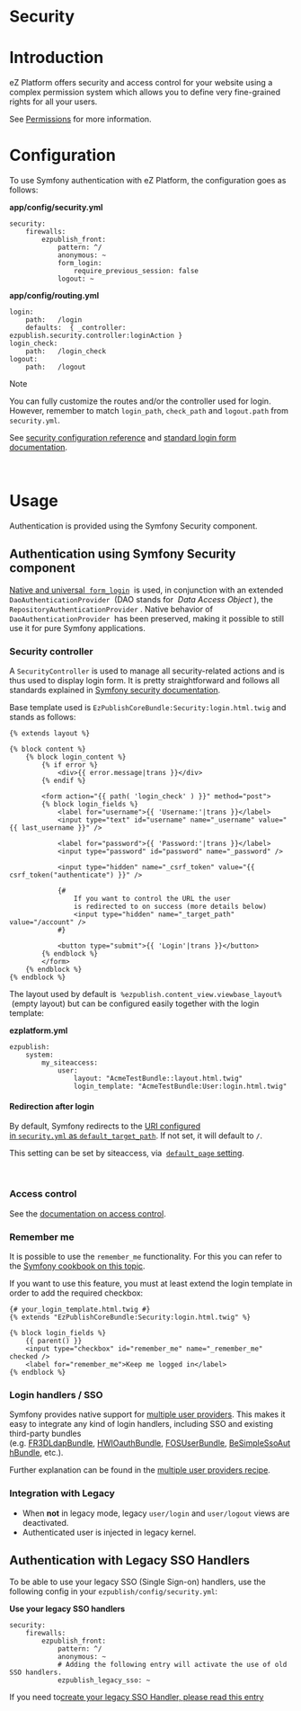 #  Security

# Introduction

eZ Platform offers security and access control for your website using a complex permission system which allows you to define very fine-grained rights for all your users.

See [Permissions](https://doc.ez.no/display/DEVELOPER/Repository#Repository-Permissions) for more information.

# Configuration

To use Symfony authentication with eZ Platform, the configuration goes as follows:

**app/config/security.yml**

```
security:
    firewalls:
        ezpublish_front:
            pattern: ^/
            anonymous: ~
            form_login:
                require_previous_session: false
            logout: ~
```

**app/config/routing.yml**

```
login:
    path:   /login
    defaults:  { _controller: ezpublish.security.controller:loginAction }
login_check:
    path:   /login_check
logout:
    path:   /logout
```

Note

You can fully customize the routes and/or the controller used for login. However, remember to match `login_path`, `check_path` and `logout.path` from `security.yml`.

See [security configuration reference](http://symfony.com/doc/2.3/reference/configuration/security.html) and [standard login form documentation](http://symfony.com/doc/2.3/book/security.html#using-a-traditional-login-form).

 

# Usage

Authentication is provided using the Symfony Security component.

## Authentication using Symfony Security component

[Native and universal  `form_login`](http://symfony.com/doc/2.3/book/security.html#using-a-traditional-login-form)  is used, in conjunction with an extended  `DaoAuthenticationProvider`  (DAO stands for  *Data Access Object* ), the  `RepositoryAuthenticationProvider` . Native behavior of  `DaoAuthenticationProvider`  has been preserved, making it possible to still use it for pure Symfony applications.

### Security controller

A `SecurityController` is used to manage all security-related actions and is thus used to display login form. It is pretty straightforward and follows all standards explained in [Symfony security documentation](http://symfony.com/doc/2.3/book/security.html#using-a-traditional-login-form).

Base template used is `EzPublishCoreBundle:Security:login.html.twig` and stands as follows:

```
{% extends layout %}

{% block content %}
    {% block login_content %}
        {% if error %}
            <div>{{ error.message|trans }}</div>
        {% endif %}

        <form action="{{ path( 'login_check' ) }}" method="post">
        {% block login_fields %}
            <label for="username">{{ 'Username:'|trans }}</label>
            <input type="text" id="username" name="_username" value="{{ last_username }}" />

            <label for="password">{{ 'Password:'|trans }}</label>
            <input type="password" id="password" name="_password" />

            <input type="hidden" name="_csrf_token" value="{{ csrf_token("authenticate") }}" />

            {#
                If you want to control the URL the user
                is redirected to on success (more details below)
                <input type="hidden" name="_target_path" value="/account" />
            #}

            <button type="submit">{{ 'Login'|trans }}</button>
        {% endblock %}
        </form>
    {% endblock %}
{% endblock %}
```

 The layout used by default is  `%ezpublish.content_view.viewbase_layout%`  (empty layout) but can be configured easily together with the login template:

**ezplatform.yml**

```
ezpublish:
    system:
        my_siteaccess:
            user:
                layout: "AcmeTestBundle::layout.html.twig"
                login_template: "AcmeTestBundle:User:login.html.twig"
```

#### Redirection after login

By default, Symfony redirects to the [URI configured in `security.yml` as `default_target_path`](http://symfony.com/doc/2.3/reference/configuration/security.html). If not set, it will default to `/`.

This setting can be set by siteaccess, via  [`default_page` setting](Bundles_31430133.html#Bundles-Defaultpage).

 

### Access control

See the [documentation on access control](https://doc.ez.no/display/DEVELOPER/Repository#Repository-Permissions).

### Remember me

It is possible to use the `remember_me` functionality. For this you can refer to the [Symfony cookbook on this topic](http://symfony.com/doc/2.3/cookbook/security/remember_me.html).

If you want to use this feature, you must at least extend the login template in order to add the required checkbox:

```
{# your_login_template.html.twig #}
{% extends "EzPublishCoreBundle:Security:login.html.twig" %}

{% block login_fields %}
    {{ parent() }}
    <input type="checkbox" id="remember_me" name="_remember_me" checked />
    <label for="remember_me">Keep me logged in</label>
{% endblock %}
```

### Login handlers / SSO

Symfony provides native support for [multiple user providers](http://symfony.com/doc/2.3/book/security.html#using-multiple-user-providers). This makes it easy to integrate any kind of login handlers, including SSO and existing third-party bundles (e.g. [FR3DLdapBundle](https://github.com/Maks3w/FR3DLdapBundle), [HWIOauthBundle](https://github.com/hwi/HWIOAuthBundle), [FOSUserBundle](https://github.com/FriendsOfSymfony/FOSUserBundle), [BeSimpleSsoAuthBundle](http://github.com/BeSimple/BeSimpleSsoAuthBundle), etc.).

Further explanation can be found in the [multiple user providers recipe](Authenticating-a-user-with-multiple-user-providers_31429790.html).

### Integration with Legacy

-   When **not** in legacy mode, legacy `user/login` and `user/logout` views are deactivated.
-   Authenticated user is injected in legacy kernel.

## Authentication with Legacy SSO Handlers

To be able to use your legacy SSO (Single Sign-on) handlers, use the following config in your `ezpublish/config/security.yml`:

**Use your legacy SSO handlers**

```
security:
    firewalls:
        ezpublish_front:
            pattern: ^/
            anonymous: ~
            # Adding the following entry will activate the use of old SSO handlers.
            ezpublish_legacy_sso: ~
```

If you need to[create your legacy SSO Handler, please read this entry](http://share.ez.no/learn/ez-publish/using-a-sso-in-ez-publish)
